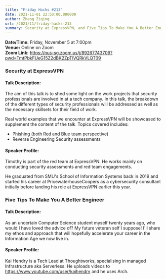 ```yaml
---
title: "Friday Hacks #213"
date: 2021-11-01 22:50:00.000000
author: Zhang Ziqing
url: /2021/11/friday-hacks-213
summary: Security at ExpressVPN, and Five Tips To Make You A Better Engineer
---
```


**Date/Time:** Friday, November 5 at 7:00pm <br />
**Venue:** Online on Zoom<br />
**Zoom Link:** https://nus-sg.zoom.us/j/89267743709?pwd=TmtPbkFUeG15Z2dBK2ZpTlVQRkVLQT09

### Security at ExpressVPN

#### Talk Description:

The aim of this talk is to shed some light on the work projects that security professionals are involved in at a tech company. In this talk, the breakdown of the different types of security professionals will be addressed as well as the necessary skillsets for their field of work.

Real world examples that we encounter at ExpressVPN will be showcased to supplement the content of the talk. Topics covered includes:

- Phishing (both Red and Blue team perspective)
- Reverse Engineering Security assessments

#### Speaker Profile:

Timothy is part of the red team at ExpressVPN. He works mainly on conducting security assessments and red team engagements.

He graduated from SMU's School of Information Systems back in 2019 and started his career at PricewaterhouseCoopers as a cybersecurity consultant initially before landing his role at ExpressVPN earlier this year.

### Five Tips To Make You A Better Engineer

#### Talk Description:

As an uncertain Computer Science student myself twenty years ago, who would I have loved the advice of? My future veteran self I suppose! I'll share my ethos and approach that will hopefully accelerate your career in the Information Age we now live in.

#### Speaker Profile:

Kai Hendry is a Tech Lead at Thoughtworks, specialising in managed Infrastructure aka Serverless. He uploads videos to https://www.youtube.com/user/kaihendry and he uses Arch.
